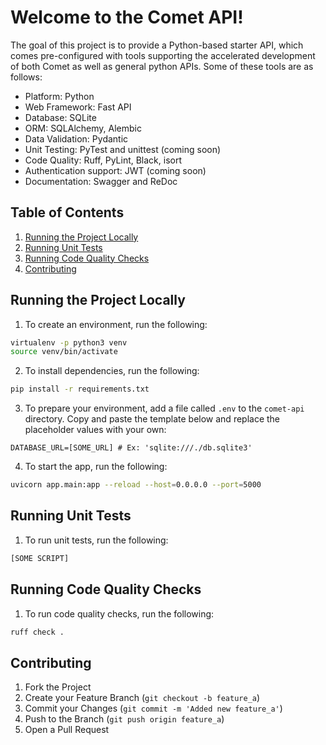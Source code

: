 # Welcome to the Comet API!

The goal of this project is to provide a Python-based starter API, which comes pre-configured with tools supporting the accelerated development of both Comet as well as general python APIs. Some of these tools are as follows:

- Platform: Python
- Web Framework: Fast API
- Database: SQLite
- ORM: SQLAlchemy, Alembic
- Data Validation: Pydantic
- Unit Testing: PyTest and unittest (coming soon)
- Code Quality: Ruff, PyLint, Black, isort
- Authentication support: JWT (coming soon)
- Documentation: Swagger and ReDoc

## Table of Contents

1. [Running the Project Locally](#running-the-project-locally)
2. [Running Unit Tests](#running-unit-tests)
3. [Running Code Quality Checks](#running-code-quality-checks)
4. [Contributing](#contributing)

## Running the Project Locally

1. To create an environment, run the following:

```sh
virtualenv -p python3 venv
source venv/bin/activate
```

2. To install dependencies, run the following:

```sh
pip install -r requirements.txt
```

3. To prepare your environment, add a file called `.env` to the `comet-api` directory. Copy and paste the template below and replace the placeholder values with your own:

```
DATABASE_URL=[SOME_URL] # Ex: 'sqlite:///./db.sqlite3'
```

4. To start the app, run the following:

```sh
uvicorn app.main:app --reload --host=0.0.0.0 --port=5000
```

## Running Unit Tests

1. To run unit tests, run the following:

```sh
[SOME SCRIPT]
```

## Running Code Quality Checks

1. To run code quality checks, run the following:

```sh
ruff check .
```

## Contributing

1. Fork the Project
2. Create your Feature Branch (`git checkout -b feature_a`)
3. Commit your Changes (`git commit -m 'Added new feature_a'`)
4. Push to the Branch (`git push origin feature_a`)
5. Open a Pull Request
